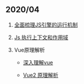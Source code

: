 ## 2020/04

1. [全面梳理JS引擎的运行机制](https://mp.weixin.qq.com/s/bWGjZlBhlIfdSwRDK8XDHQ)

2. [Js 执行上下文和作用域](https://www.cnblogs.com/hai-cheng/p/11119632.html)

3. Vue原理解析
    - [深入理解vue](https://www.cnblogs.com/lishanlei/p/8423407.html)

    - [Vue2 原理解析](https://www.cnblogs.com/axl234/p/7753108.html)
